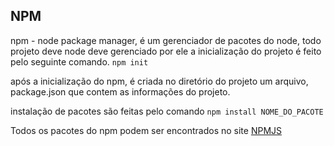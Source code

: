 ## NPM
npm - node package manager, é um gerenciador de pacotes do node, todo projeto deve node deve gerenciado por ele a inicialização do projeto é feito pelo seguinte comando.
`npm init`

após a inicialização do npm, é criada no diretório do projeto um arquivo, package.json que contem as informações do projeto.

instalação de pacotes são feitas pelo comando
`npm install NOME_DO_PACOTE`

Todos os pacotes do npm podem ser encontrados no site [NPMJS](https://www.npmjs.com)
